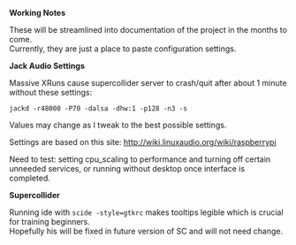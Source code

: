 <b>Working Notes</b>

These will be streamlined into documentation of the project in the months to come.  
Currently, they are just a place to paste configuration settings.

<b>Jack Audio Settings</b>

Massive XRuns cause supercollider server to crash/quit after about 1 minute without these settings:

`jackd -r48000 -P70 -dalsa -dhw:1 -p128 -n3 -s`

Values may change as I tweak to the best possible settings.

Settings are based on this site: http://wiki.linuxaudio.org/wiki/raspberrypi

Need to test: setting cpu_scaling to performance and turning off certain unneeded services, or running without desktop once interface is completed.


<b>Supercollider</b>

Running ide with `scide -style=gtkrc` makes tooltips legible which is crucial for training beginners.  
Hopefully his will be fixed in future version of SC and will not need change.

